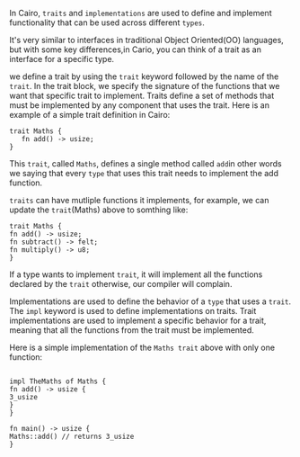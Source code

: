 In Cairo, `traits` and `implementations` are used to define and implement functionality that can be used across different `types`.

It's very similar to interfaces in traditional Object Oriented(OO) languages, but with some key differences,in Cario, you can think of a trait as an interface for a specific type.

we define a trait by using the `trait` keyword followed by the name of the `trait`. In the trait block, we specify the signature of the functions that we want that specific trait to implement. Traits define a set of methods that must be implemented by any component that uses the trait. Here is an example of a simple trait definition in Cairo:

```
trait Maths {
   fn add() -> usize;
}
```

This `trait`, called `Maths`, defines a single method called `add`in other words we saying that every `type` that uses this trait needs to implement the add function.

`traits` can have mutliple functions it implements, for example, we can update the `trait`(Maths) above to somthing like:

```
trait Maths {
fn add() -> usize;
fn subtract() -> felt;
fn multiply() -> u8;
}

```

If a type wants to implement `trait`, it will implement all the functions declared by the `trait` otherwise, our compiler will complain.

Implementations are used to define the behavior of a `type` that uses a `trait`. The `impl` keyword is used to define implementations on traits. Trait implementations are used to implement a specific behavior for a trait, meaning that all the functions from the trait must be implemented.

Here is a simple implementation of the `Maths trait` above with only one function:

```

impl TheMaths of Maths {
fn add() -> usize {
3_usize
}
}

fn main() -> usize {
Maths::add() // returns 3_usize
}

```
